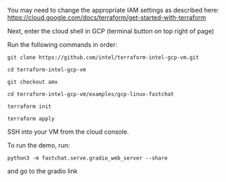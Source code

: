 You may need to change the appropriate IAM settings as described here: https://cloud.google.com/docs/terraform/get-started-with-terraform 

Next, enter the cloud shell in GCP (terminal button on top right of page) 

Run the following commands in order: 

`git clone https://github.com/intel/terraform-intel-gcp-vm.git`

`cd terraform-intel-gcp-vm`

`git checkout amx`

`cd terraform-intel-gcp-vm/examples/gcp-linux-fastchat` 

`terraform init` 

`terraform apply`


SSH into your VM from the cloud console.

To run the demo, run:

`python3 -m fastchat.serve.gradio_web_server --share` 

and go to the gradio link

 